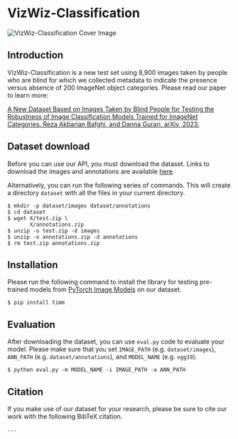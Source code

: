 # VizWiz-Classification

![VizWiz-Classification Cover Image](http://drive.google.com/uc?export=view&id=17T2WF2uT2r_MfTEzub_zfU5IoSAtS2ne)

## Introduction

VizWiz-Classification is a new test set using 8,900 images taken by people who are blind for which we collected metadata to indicate the presence versus absence of 200 ImageNet object categories. Please read our paper to learn more:

[A New Dataset Based on Images Taken by Blind People for Testing the Robustness of Image Classification Models Trained for ImageNet Categories.
Reza Akbarian Bafghi, and Danna Gurari. arXiv, 2023.](#)


## Dataset download

Before you can use our API, you must download the dataset. Links to download the images and annotations are available [here](#).

Alternatively, you can run the following series of commands. This will create a directory `dataset` with all the files in your current directory.
```
$ mkdir -p dataset/images dataset/annotations
$ cd dataset
$ wget X/test.zip \
       X/annotations.zip
$ unzip -o test.zip -d images
$ unzip -o annotations.zip -d annotations
$ rm test.zip annotations.zip
```

## Installation

Please run the following command to install the library for testing pre-trained models from [PyTorch Image Models](https://github.com/rwightman/pytorch-image-models) on our dataset.
```
$ pip install timm
```

## Evaluation
After downloading the dataset, you can use `eval.py` code to evaluate your model. Please make sure that you set `IMAGE_PATH` (e.g. `dataset/images`), `ANN_PATH` (e.g. `dataset/annotations`), and `MODEL_NAME` (e.g. `vgg19`). 

```
$ python eval.py -m MODEL_NAME -i IMAGE_PATH -a ANN_PATH
```

## Citation

If you make use of our dataset for your research, please be sure to cite our work with the following BibTeX citation.
```
...
```
